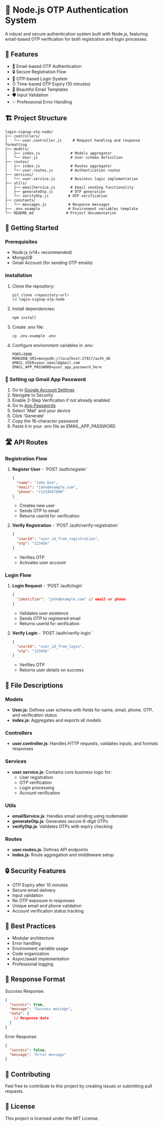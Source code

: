 # 🔐 Node.js OTP Authentication System

A robust and secure authentication system built with Node.js, featuring email-based OTP verification for both registration and login processes.

## 🌟 Features

- 📧 Email-based OTP Authentication
- 🔒 Secure Registration Flow
- 🔑 OTP-based Login System
- ⏰ Time-based OTP Expiry (10 minutes)
- 🎨 Beautiful Email Templates
- 🛡️ Input Validation
- ✨ Professional Error Handling

## 🏗️ Project Structure

```
login-signup-otp-node/
├── controllers/
│   └── user.controller.js     # Request handling and response formatting
├── models/
│   ├── index.js              # Models aggregator
│   └── User.js               # User schema definition
├── routes/
│   ├── index.js              # Routes aggregator
│   └── user.routes.js        # Authentication routes
├── services/
│   └── user.service.js       # Business logic implementation
├── utils/
│   ├── emailService.js       # Email sending functionality
│   ├── generateOtp.js        # OTP generation
│   └── verifyOtp.js         # OTP verification
├── constants/
│   └── messages.js          # Response messages
├── .env.example             # Environment variables template
└── README.md               # Project documentation
```

## 🚀 Getting Started

### Prerequisites

- Node.js (v14+ recommended)
- MongoDB
- Gmail Account (for sending OTP emails)

### Installation

1. Clone the repository:
   ```bash
   git clone <repository-url>
   cd login-signup-otp-node
   ```

2. Install dependencies:
   ```bash
   npm install
   ```

3. Create .env file:
   ```bash
   cp .env.example .env
   ```

4. Configure environment variables in .env:
   ```env
   PORT=3000
   MONGODB_URI=mongodb://localhost:27017/auth_db
   EMAIL_USER=your.email@gmail.com
   EMAIL_APP_PASSWORD=your_app_password_here
   ```

### 📧 Setting up Gmail App Password

1. Go to [Google Account Settings](https://myaccount.google.com/)
2. Navigate to Security
3. Enable 2-Step Verification if not already enabled
4. Go to [App Passwords](https://myaccount.google.com/apppasswords)
5. Select 'Mail' and your device
6. Click 'Generate'
7. Copy the 16-character password
8. Paste it in your .env file as EMAIL_APP_PASSWORD

## 🛣️ API Routes

### Registration Flow

1. **Register User** - \`POST /auth/register\`
   ```json
   {
     "name": "John Doe",
     "email": "john@example.com",
     "phone": "+1234567890"
   }
   ```
   - Creates new user
   - Sends OTP to email
   - Returns userId for verification

2. **Verify Registration** - \`POST /auth/verify-registration\`
   ```json
   {
     "userId": "user_id_from_registration",
     "otp": "123456"
   }
   ```
   - Verifies OTP
   - Activates user account

### Login Flow

1. **Login Request** - \`POST /auth/login\`
   ```json
   {
     "identifier": "john@example.com" // email or phone
   }
   ```
   - Validates user existence
   - Sends OTP to registered email
   - Returns userId for verification

2. **Verify Login** - \`POST /auth/verify-login\`
   ```json
   {
     "userId": "user_id_from_login",
     "otp": "123456"
   }
   ```
   - Verifies OTP
   - Returns user details on success

## 📁 File Descriptions

### Models
- **User.js**: Defines user schema with fields for name, email, phone, OTP, and verification status
- **index.js**: Aggregates and exports all models

### Controllers
- **user.controller.js**: Handles HTTP requests, validates inputs, and formats responses

### Services
- **user.service.js**: Contains core business logic for:
  - User registration
  - OTP verification
  - Login processing
  - Account verification

### Utils
- **emailService.js**: Handles email sending using nodemailer
- **generateOtp.js**: Generates secure 6-digit OTPs
- **verifyOtp.js**: Validates OTPs with expiry checking

### Routes
- **user.routes.js**: Defines API endpoints
- **index.js**: Route aggregation and middleware setup

## 🔒 Security Features

- OTP Expiry after 10 minutes
- Secure email delivery
- Input validation
- No OTP exposure in responses
- Unique email and phone validation
- Account verification status tracking

## 🌟 Best Practices

- Modular architecture
- Error handling
- Environment variable usage
- Code organization
- Async/await implementation
- Professional logging

## 📝 Response Format

Success Response:
```json
{
  "success": true,
  "message": "Success message",
  "data": {
    // Response data
  }
}
```

Error Response:
```json
{
  "success": false,
  "message": "Error message"
}
```

## 🤝 Contributing

Feel free to contribute to this project by creating issues or submitting pull requests.

## 📄 License

This project is licensed under the MIT License.
